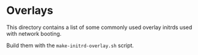 # Overlays

This directory contains a list of some commonly used overlay initrds used with
network booting.

Build them with the `make-initrd-overlay.sh` script.
